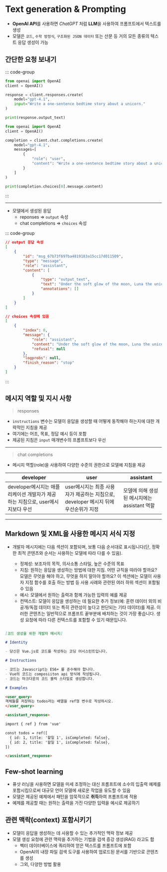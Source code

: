 # Text generation & Prompting

- **OpenAI API**를 사용하면 *ChatGPT* 처럼 **LLM**을 사용하여 프롬프트에서 텍스트를 생성
- 모델은 `코드`, `수학 방정식`, `구조화된 JSON 데이터` 또는 산문 등 거의 모든 종류의 텍스트 응답 생성이 가능


## 간단한 요청 보내기

::: code-group

```python [responses]
from openai import OpenAI
client = OpenAI()

response = client.responses.create(
    model="gpt-4.1",
    input="Write a one-sentence bedtime story about a unicorn."
)

print(response.output_text)

```

```python [chat completions]
from openai import OpenAI
client = OpenAI()

completion = client.chat.completions.create(
    model="gpt-4.1",
    messages=[
        {
            "role": "user",
            "content": "Write a one-sentence bedtime story about a unicorn."
        }
    ]
)

print(completion.choices[0].message.content)

```
:::

--------

- 모델에서 생성된 응답
  - reponses => `output` 속성
  - chat completions => `choices` 속성

::: code-group

```json [responses]
// output 응답 속성
[
    {
        "id": "msg_67b73f697ba4819183a15cc17d011509",
        "type": "message",
        "role": "assistant",
        "content": [
            {
                "type": "output_text",
                "text": "Under the soft glow of the moon, Luna the unicorn danced through fields of twinkling stardust, leaving trails of dreams for every child asleep.",
                "annotations": []
            }
        ]
    }
]

```

```json [chat completions]
// choices 속성에 있음
[
    {
        "index": 0,
        "message": {
            "role": "assistant",
            "content": "Under the soft glow of the moon, Luna the unicorn danced through fields of twinkling stardust, leaving trails of dreams for every child asleep.",
            "refusal": null
        },
        "logprobs": null,
        "finish_reason": "stop"
    }
]
```
:::

## 메시지 역할 및 지시 사항

> responses
- `instructions` 변수는 모델이 응답을 생성할 때 어떻게 동작해야 하는지에 대한 개략적인 지침을 제공
- 여기에는 어조, 목표, 정답 예시 등이 포함
- 제공된 지침은 `input` 매개변수의 프롬프트보다 우선

-------

> chat completions
- 메시지 역할(role)을 사용하여 다양한 수준의 권한으로 모델에 지침을 제공

| developer	   | user	      | assistant        |
|--------------|------------|------------------|
| developer메시지는 애플리케이션 개발자가 제공하는 지침으로, user메시지보다 우선 |	user메시지는 최종 사용자가 제공하는 지침으로, developer 메시지 뒤에 우선순위가 지정 | 	모델에 의해 생성된 메시지에는 assistant 역할 |

-------


## Markdown 및 XML을 사용한 메시지 서식 지정

- 개발자 메시지에는 다음 섹션이 포함되며, 보통 다음 순서대로 표시됩니다(단, 정확한 최적 콘텐츠와 순서는 사용하는 모델에 따라 다를 수 있음).

  - 정체성: 보조자의 목적, 의사소통 스타일, 높은 수준의 목표
  - 지침: 원하는 응답을 생성하는 방법에 대한 지침. 어떤 규칙을 따라야 할까요? 모델은 무엇을 해야 하고, 무엇을 하지 말아야 할까요? 이 섹션에는 모델이 사용자 지정 함수를 호출 하는 방법 등 사용 사례와 관련된 여러 하위 섹션이 포함될 수 있음
  - 예시: 모델에서 원하는 출력과 함께 가능한 입력의 예를 제공
  - 컨텍스트: 모델이 응답을 생성하는 데 필요한 추가 정보(예: 훈련 데이터 외의 비공개/독점 데이터 또는 특히 관련성이 높다고 판단되는 기타 데이터)를 제공. 이러한 콘텐츠는 일반적으로 프롬프트 끝부분에 배치하는 것이 가장 좋습니다. 생성 요청에 따라 다른 컨텍스트를 포함할 수 있기 때문입니다.



```markdown 

[코드 생성을 위한 개발자 메시지]

# Identity

- 당신은 Vue.js로 코드를 작성하는 코딩 어시스턴트입니다.

# Instructions

- 코드는 Javascript는 ES6+ 를 준수해야 합니다.
- Vue의 코드는 composiiton api 방식에 작성됩니다.
- 코드는 마크다운의 코드 블럭 스타일로 생성합니다.

# Examples

<user_query>
객체들을 저장하는 todos라는 배열을 ref형 변수로 작성하시오.
</user_query>

<assistant_response>

import { ref } from 'vue'

const todos = ref([
  { id: 1, title: '할일 1', isCompleted: false},
  { id: 2, title: '할일 1', isCompleted: false},
])

</assistant_response>
```


## Few-shot learning

- 퓨샷 러닝을 사용하면 모델을 미세 조정하는 대신 프롬프트에 소수의 입출력 예제를 포함시킴으로써 대규모 언어 모델에 새로운 작업을 유도할 수 있음
- 모델은 제공된 예제에서 패턴을 암묵적으로 **취득**하여 프롬프트에 적용
- 예제를 제공할 때는 원하는 출력을 가진 다양한 입력을 예시로 제공하기


## 관련 맥락(context) 포함시키기

- 모델이 응답을 생성하는 데 사용할 수 있는 추가적인 맥락 정보 제공
- 모델 생성 요청에 관련 맥락을 추가하는 기법을 검색 증강 생성(RAG) 라고도 함
  - 벡터 데이터베이스에 쿼리하여 얻은 텍스트를 프롬프트에 포함
  - OpenAI의 내장 파일 검색 도구를 사용하여 업로드된 문서를 기반으로 콘텐츠를 생성
  - 그외, 다양한 방법 활용

